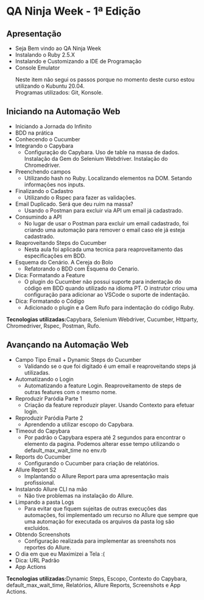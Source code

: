 <h1>QA Ninja Week - 1ª Edição</h1>

<h2>Apresentação</h2>
<ul>
    <li>Seja Bem vindo ao QA Ninja Week</li>
    <li>Instalando o Ruby 2.5.X</li>
    <li>Instalando e Customizando a IDE de Programação</li>
    <li>Console Emulator</li>
    <p>Neste item não segui os passos porque no momento deste curso estou utilizando o Kubuntu 20.04. <br>
    Programas utilizados: Git, Konsole.
    </p>
</ul>
<h2>Iniciando na Automação Web</h2>
<ul>
    <li>Iniciando a Jornada do Infinito</li>
    <li>BDD na prática</li>
    <li>Conhecendo o Cucumber</li>
    <li>
        Integrando o Capybara
        <ul>
            <li>Configuração do Capybara. Uso de table na massa de dados. Instalação da Gem do Selenium Webdriver. Instalação do Chromedriver.</li>
        </ul>
    </li>
    <li>Preenchendo campos
        <ul>
            <li>Utilizando hash no Ruby. Localizando elementos na DOM. Setando informações nos inputs.</li>
        </ul>
    </li>
    <li>Finalizando o Cadastro
        <ul>
            <li>Utilizando o Rspec para fazer as validações.</li>
        </ul>
    </li>
    <li>Email Duplicado. Será que deu ruim na massa?
        <ul>
            <li>Usando o Postman para excluir via API um email já cadastrado.</li>
        </ul>
    </li>
    <li>Consumindo a API
        <ul>
            <li>No lugar de usar o Postman para excluir um email cadastrado, foi criando uma automação para remover o email caso ele já esteja cadastrado.</li>
        </ul>
    </li>
    <li>Reaproveitando Steps do Cucumber
        <ul>
            <li>Nesta aula foi aplicada uma tecnica para reaproveitamento das especificações em BDD.</li>
        </ul>
    </li>
    <li>Esquema do Cenário. A Cereja do Bolo
        <ul>
            <li>Refatorando o BDD com Esquena do Cenario.</li>
        </ul>
    </li>
    <li>Dica: Formatando a Feature
        <ul>
            <li>O plugin do Cucumber não possui suporte para indentação do código em BDD quando utilizado na idioma PT. O instrutor criou uma configuração para adicionar ao VSCode o suporte de indentação. </li>
        </ul>
    </li>
    <li>Dica: Formatando o Código
        <ul>
            <li>Adicionado o plugin e a Gem Rufo para indentação do código Ruby. </li>
        </ul>
    </li>
</ul>
<p><strong>Tecnologias utilizadas:</strong>Capybara, Selenium Webdriver, Cucumber, Httparty, Chromedriver, Rspec, Postman, Rufo.</p>

<h2>Avançando na Automação Web</h2>
<ul>
    <li>Campo Tipo Email + Dynamic Steps do Cucumber
        <ul>
            <li>Validando se o que foi digitado é um email e reaproveitando steps já utilizadas.</li>
        </ul>
    </li>
    <li>Automatizando o Login
        <ul>
            <li>Automatizando a feature Login. Reaproveitamento de steps de outras features com o mesmo nome.</li>
        </ul>
    </li>
    <li>Reproduzir Paródia Parte 1
        <ul>
            <li>Criação da feature reproduzir player. Usando Contexto para efetuar login.</li>
        </ul>
    </li>
    <li>Reproduzir Paródia Parte 2
        <ul>
            <li>Aprendendo a utilizar escopo do Capybara.</li>
        </ul>
    </li>
    <li>Timeout do Capybara
        <ul>
            <li>Por padrão o Capybara espera até 2 segundos para encontrar o elemento da pagina. Podemos alterar esse tempo utilizando o default_max_wait_time no env.rb</li>
        </ul>
    </li>
    <li>Reports do Cucumber
        <ul>
            <li>Configurando o Cucumber para criação de relatórios.</li>
        </ul>
    </li>
    <li>Allure Report S2
        <ul>
            <li>Implantando o Allure Report para uma apresentação mais profissional.</li>
        </ul>
    </li>
    <li>Instalando Allure CLI na mão
        <ul>
            <li>Não tive problemas na instalação do Allure.</li>
        </ul>
    </li>
    <li>Limpando a pasta Logs
        <ul>
            <li>Para evitar que fiquem sujeitas de outras execuções das automações, foi implementado um recurso no Allure que sempre que uma automação for executada os arquivos da pasta log são excluidos.</li>
        </ul>
    </li>
     <li> Obtendo Screenshots
        <ul>
            <li>Configuração realizada para implementar as sreenshots nos reportes do Allure.</li>
        </ul>
    </li>
    <li>O dia em que eu Maximizei a Tela :( </li>
    <li>Dica: URL Padrão </li>
    <li>App Actions</li>
</ul>

<p><strong>Tecnologias utilizadas:</strong>Dynamic Steps, Escopo, Contexto do Capybara, default_max_wait_time, Relatórios, Allure Reports, Screenshots e App Actions.</p>